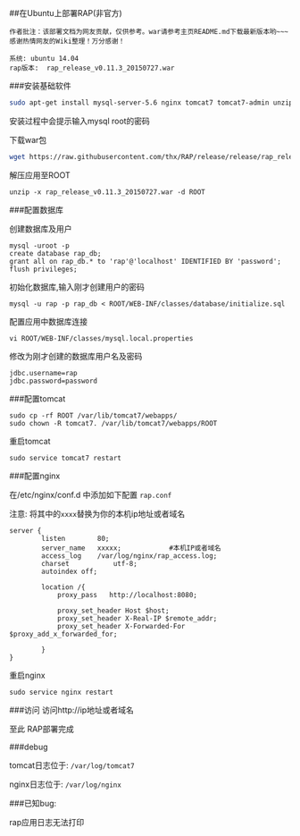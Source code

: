 ##在Ubuntu上部署RAP(非官方)

```
作者批注：该部署文档为网友贡献，仅供参考。war请参考主页README.md下载最新版本哟~~~
感谢热情网友的Wiki整理！万分感谢！
```

```
系统: ubuntu 14.04
rap版本:  rap_release_v0.11.3_20150727.war
```

###安装基础软件

```bash
sudo apt-get install mysql-server-5.6 nginx tomcat7 tomcat7-admin unzip 
```
安装过程中会提示输入mysql root的密码

下载war包

```bash
wget https://raw.githubusercontent.com/thx/RAP/release/release/rap_release_v0.11.3_20150727.war
```

解压应用至ROOT

```
unzip -x rap_release_v0.11.3_20150727.war -d ROOT

```


###配置数据库

创建数据库及用户

```
mysql -uroot -p
create database rap_db;
grant all on rap_db.* to 'rap'@'localhost' IDENTIFIED BY 'password';
flush privileges;
```

初始化数据库,输入刚才创建用户的密码

```
mysql -u rap -p rap_db < ROOT/WEB-INF/classes/database/initialize.sql
```



配置应用中数据库连接
```
vi ROOT/WEB-INF/classes/mysql.local.properties
```

修改为刚才创建的数据库用户名及密码

```
jdbc.username=rap
jdbc.password=password

```

###配置tomcat

```
sudo cp -rf ROOT /var/lib/tomcat7/webapps/
sudo chown -R tomcat7. /var/lib/tomcat7/webapps/ROOT
```

重启tomcat

```
sudo service tomcat7 restart
```


###配置nginx

在/etc/nginx/conf.d 中添加如下配置 ```rap.conf```

注意: 将其中的```xxxx```替换为你的本机ip地址或者域名

```
server {
        listen        80;
        server_name   xxxxx;            #本机IP或者域名
        access_log    /var/log/nginx/rap_access.log;
        charset           utf-8;
        autoindex off;

        location /{
            proxy_pass   http://localhost:8080;

            proxy_set_header Host $host;
            proxy_set_header X-Real-IP $remote_addr;
            proxy_set_header X-Forwarded-For $proxy_add_x_forwarded_for;

        }
}

```

重启nginx

```
sudo service nginx restart
```



###访问
访问http://ip地址或者域名

至此 RAP部署完成

###debug

tomcat日志位于: ```/var/log/tomcat7```

nginx日志位于:  ```/var/log/nginx```

###已知bug:

rap应用日志无法打印